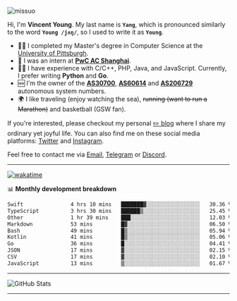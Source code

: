 <p align="left"> <img src="https://komarev.com/ghpvc/?username=missuo&label=Profile%20views&color=0e75b6&style=flat" alt="missuo" /> </p>

Hi, I'm **Vincent Young**. My last name is **`Yang`**, which is pronounced similarly to the word **`Young /jʌŋ/`**, so I used to write it as **`Young`**.

- 👨‍🎓 I completed my Master's degree in Computer Science at the [University of Pittsburgh](https://www.pitt.edu).
- 💼 I was an intern at **[PwC AC Shanghai](https://www.linkedin.com/company/pwc-ac-shanghai/)**.
- 👨‍💻 I have experience with C/C++, PHP, Java, and JavaScript. Currently, I prefer writing **Python** and **Go**.
- 🆕 I'm the owner of the **[AS30700](https://bgp.tools/as/30700)**, **[AS60614](https://bgp.tools/as/60614)** and **[AS206729](https://bgp.tools/as/206729)** autonomous system numbers.
- 🌍 I like traveling (enjoy watching the sea), ~~running (want to run a Marathon)~~ and basketball (GSW fan).

If you're interested, please checkout my personal [✏️ blog](https://missuo.me/) where I share my ordinary yet joyful life. You can also find me on these social media platforms: [Twitter](https://twitter.com/m1ssuo) and [Instagram](https://www.instagram.com/missuo.me).

Feel free to contact me via <a href="mailto:me@owo.nz">Email</a>, [Telegram](https://t.me/missuo) or [Discord](https://discordapp.com/users/missuo#7448).

-------

[![wakatime](https://wakatime.com/badge/user/c13cd961-40ca-417a-afb6-1f9ea8ac295c.svg)](https://wakatime.com/@missuo)

📊 **Monthly development breakdown**
<!--START_SECTION:waka-->

```txt
Swift               4 hrs 10 mins   ███████▓░░░░░░░░░░░░░░░░░   30.36 %
TypeScript          3 hrs 30 mins   ██████▒░░░░░░░░░░░░░░░░░░   25.45 %
Other               1 hr 39 mins    ███░░░░░░░░░░░░░░░░░░░░░░   12.03 %
Markdown            53 mins         █▓░░░░░░░░░░░░░░░░░░░░░░░   06.50 %
Bash                49 mins         █▒░░░░░░░░░░░░░░░░░░░░░░░   05.94 %
Kotlin              41 mins         █▒░░░░░░░░░░░░░░░░░░░░░░░   05.06 %
Go                  36 mins         █░░░░░░░░░░░░░░░░░░░░░░░░   04.41 %
JSON                17 mins         ▓░░░░░░░░░░░░░░░░░░░░░░░░   02.15 %
CSV                 17 mins         ▓░░░░░░░░░░░░░░░░░░░░░░░░   02.10 %
JavaScript          13 mins         ▒░░░░░░░░░░░░░░░░░░░░░░░░   01.67 %
```

<!--END_SECTION:waka-->

-------

![GitHub Stats](https://github-readme-stats-opal-alpha-76.vercel.app/api?username=missuo&show_icons=true&theme=transparent)

-------

